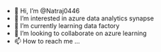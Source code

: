 - 👋 Hi, I’m @Natraj0446
- 👀 I’m interested in azure data analytics synapse
- 🌱 I’m currently learning data factory
- 💞️ I’m looking to collaborate on azure learning
- 📫 How to reach me ...

<!---
Natraj0446/Natraj0446 is a ✨ special ✨ repository because its `README.md` (this file) appears on your GitHub profile.
You can click the Preview link to take a look at your changes.
--->
